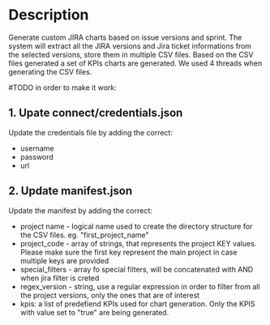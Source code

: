 # Description
Generate custom JIRA charts based on issue versions and sprint. The system will extract all the JIRA versions and Jira ticket informations from the selected versions, store them in multiple CSV files.
Based on the CSV files generated a set of KPIs charts are generated.
We used 4 threads when generating the CSV files.
 

#TODO in order to make it work:
## 1. Upate connect/credentials.json
Update the credentials file by adding the correct:
- username
- password
- url

## 2. Update manifest.json
Update the manifest by adding the correct:
- project name - logical name used to create the directory structure for the CSV files. eg. "first_project_name"
- project_code - array of strings, that represents the project KEY values. Please make sure the first key represent the main project in case multiple keys are provided
- special_filters - array fo special filters, will be concatenated with AND when jira filter is creted
- regex_version - string, use a regular expression in order to filter from all the project versions, only the ones that are of interest
- kpis: a list of predefiend KPIs used for chart generation. Only the KPIS with value set to "true" are being generated.